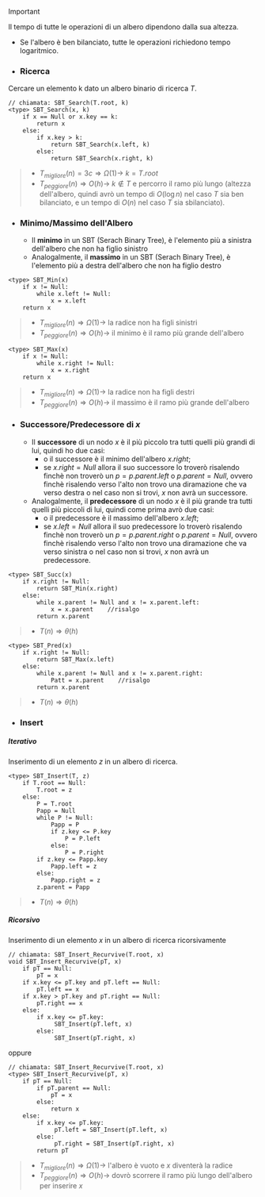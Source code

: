 >[!Important] 
>Il tempo di tutte le operazioni di un albero dipendono dalla sua altezza.
>- Se l'albero è ben bilanciato, tutte le operazioni richiedono tempo logaritmico.

- ### Ricerca
Cercare un elemento k dato un albero binario di ricerca $T$.
``` Pseudocodice TI:"SBT_Search" "FOLD"
// chiamata: SBT_Search(T.root, k)
<type> SBT_Search(x, k)
	if x == Null or x.key == k:
		return x
	else:
		if x.key > k:
			return SBT_Search(x.left, k)
		else:
			return SBT_Search(x.right, k)
```

>- $T_{migliore}(n) = 3c \Rightarrow Ω(1) \rightarrow$ $k=T.root$
>- $T_{peggiore}(n) \Rightarrow O(h) \rightarrow$ $k\notin T$ e percorro il ramo più lungo (altezza dell'albero, quindi avrò un tempo di $O(\log n)$ nel caso $T$ sia ben bilanciato, e un tempo di $O(n)$ nel caso $T$ sia sbilanciato).

- ### Minimo/Massimo dell'Albero
	- Il **minimo** in un SBT (Serach Binary Tree), è l'elemento più a sinistra dell'albero che non ha figlio sinistro
	- Analogalmente, il **massimo** in un SBT (Serach Binary Tree), è l'elemento più a destra dell'albero che non ha figlio destro

``` Pseudocodice TI:"SBT_Min" "FOLD"
<type> SBT_Min(x)
	if x != Null:
		while x.left != Null:
			x = x.left
	return x
```

>- $T_{migliore}(n) \Rightarrow Ω(1) \rightarrow$ la radice non ha figli sinistri
>- $T_{peggiore}(n) \Rightarrow O(h) \rightarrow$ il minimo è il ramo più grande dell'albero

``` Pseudocodice TI:"SBT_Max" "FOLD"
<type> SBT_Max(x)
	if x != Null:
		while x.right != Null:
			x = x.right
	return x
```

>- $T_{migliore}(n) \Rightarrow Ω(1) \rightarrow$ la radice non ha figli destri
>- $T_{peggiore}(n) \Rightarrow O(h) \rightarrow$ il massimo è il ramo più grande dell'albero

- ### Successore/Predecessore di $x$
	- Il **successore** di un nodo $x$ è il più piccolo tra tutti quelli più grandi di lui, quindi ho due casi:
		- o il successore è il minimo dell'albero $x.right$;
		- se $x.right = Null$ allora il suo successore lo troverò risalendo finchè non troverò un $p=p.parent.left$ o $p.parent=Null$, ovvero finchè risalendo verso l'alto non trovo una diramazione che va verso destra o nel caso non si trovi, $x$ non avrà un successore.
	- Analogalmente, il **predecessore** di un nodo $x$ è il più grande tra tutti quelli più piccoli di lui, quindi come prima avrò due casi:
		- o il predecessore è il massimo dell'albero $x.left$;
		- se $x.left = Null$ allora il suo predecessore lo troverò risalendo finchè non troverò un $p=p.parent.right$ o $p.parent=Null$, ovvero finchè risalendo verso l'alto non trovo una diramazione che va verso sinistra o nel caso non si trovi, $x$ non avrà un predecessore.
	

``` Pseudocodice TI:"SBT_Succ" "FOLD"
<type> SBT_Succ(x)
	if x.right != Null:
		return SBT_Min(x.right)
	else:
		while x.parent != Null and x != x.parent.left:
			x = x.parent    //risalgo
		return x.parent
```

>- $T(n) \Rightarrow θ(h)$

``` Pseudocodice TI:"SBT_Pred" "FOLD"
<type> SBT_Pred(x)
	if x.right != Null:
		return SBT_Max(x.left)
	else:
		while x.parent != Null and x != x.parent.right:
			Patt = x.parent    //risalgo
		return x.parent
```

>- $T(n) \Rightarrow θ(h)$

- ### Insert
##### Iterativo
Inserimento di un elemento $z$ in un albero di ricerca.
``` Pseudocodice TI:"SBT_Insert" "FOLD"
<type> SBT_Insert(T, z)
	if T.root == Null:
		T.root = z
	else:
		P = T.root
		Papp = Null
		while P != Null:
			Papp = P
			if z.key <= P.key
				P = P.left
			else:
				P = P.right
		if z.key <= Papp.key
			Papp.left = z
		else:
			Papp.right = z
		z.parent = Papp
```

>- $T(n) \Rightarrow θ(h)$

##### Ricorsivo
Inserimento di un elemento $x$ in un albero di ricerca ricorsivamente

``` Pseudocodice TI:"SBT_Insert_Recurvive" "FOLD"
// chiamata: SBT_Insert_Recurvive(T.root, x)
void SBT_Insert_Recurvive(pT, x)
	if pT == Null:
		pT = x
	if x.key <= pT.key and pT.left == Null:
		pT.left == x
	if x.key > pT.key and pT.right == Null:	
		pT.right == x
	else:
		if x.key <= pT.key:
			 SBT_Insert(pT.left, x)
		else:
			 SBT_Insert(pT.right, x)
```
oppure
``` Pseudocodice TI:"SBT_Insert_Recurvive" "FOLD"
// chiamata: SBT_Insert_Recurvive(T.root, x)
<type> SBT_Insert_Recurvive(pT, x)
	if pT == Null:
		if pT.parent == Null:
			pT = x
		else:
			return x
	else:
		if x.key <= pT.key:
			 pT.left = SBT_Insert(pT.left, x)
		else:
			 pT.right = SBT_Insert(pT.right, x)
		return pT
```

>- $T_{migliore}(n) \Rightarrow Ω(1) \rightarrow$ l'albero è vuoto e $x$ diventerà la radice
>- $T_{peggiore}(n) \Rightarrow O(h) \rightarrow$ dovrò scorrere il ramo più lungo dell'albero per inserire $x$
